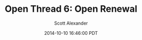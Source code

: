 ---
layout: podcast
title: "Open Thread 6: Open Renewal"
author: Scott Alexander
description: https://slatestarcodex.com/2014/10/10/open-thread-6-open-renewal/
date: 2014-10-10 16:46:00 PDT
length: 670095
duration: 167
guid: open-thread-6-open-renewal
---